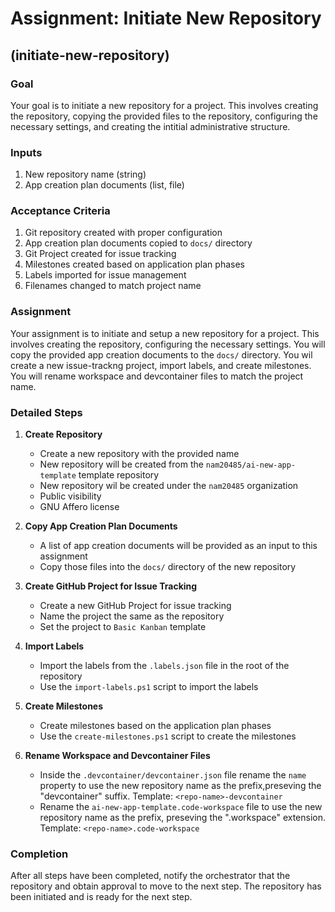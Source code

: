 # Assignment: Initiate New Repository

## (initiate-new-repository)

### Goal

Your goal is to initiate a new repository for a project. This involves creating the repository, copying the provided files to the repository, configuring the necessary settings, and creating the intitial administrative structure.

### Inputs

1. New repository name (string)
2. App creation plan documents (list, file)

### Acceptance Criteria

1. Git repository created with proper configuration
2. App creation plan documents copied to `docs/` directory
3. Git Project created for issue tracking
4. Milestones created based on application plan phases
5. Labels imported for issue management
6. Filenames changed to match project name

### Assignment

Your assignment is to initiate and setup a new repository for a project. This involves creating the repository, configuring the necessary settings. You will copy the provided app creation documents to the `docs/` directory. You wil create a new issue-trackng project, import labels, and create milestones. You will rename workspace and devcontainer files to match the project name.

### Detailed Steps

1. **Create Repository**
   - Create a new repository with the provided name
   - New repository will be created from the `nam20485/ai-new-app-template` template repository
   - New repository wil be created under the `nam20485` organization
   - Public visibility
   - GNU Affero license

2. **Copy App Creation Plan Documents**
   - A list of app creation documents will be provided as an input to this assignment
   - Copy those files into the `docs/` directory of the new repository

3. **Create GitHub Project for Issue Tracking**
   - Create a new GitHub Project for issue tracking
   - Name the project the same as the repository
   - Set the project to `Basic Kanban` template

4. **Import Labels**
   - Import the labels from the `.labels.json` file in the root of the repository
   - Use the `import-labels.ps1` script to import the labels

5. **Create Milestones**
   - Create milestones based on the application plan phases
   - Use the `create-milestones.ps1` script to create the milestones

6. **Rename Workspace and Devcontainer Files**
   - Inside the `.devcontainer/devcontainer.json` file rename the `name` property to use the new repository name as the prefix,preseving the "devcontainer" suffix. Template: `<repo-name>-devcontainer`
   -  Rename the `ai-new-app-template.code-workspace` file to use the new repository name as the prefix, preseving the ".workspace" extension. Template: `<repo-name>.code-workspace`

### Completion
After all steps have been completed, notify the orchestrator that the repository and obtain approval to move to the next step. The repository has been initiated and is ready for the next step.
